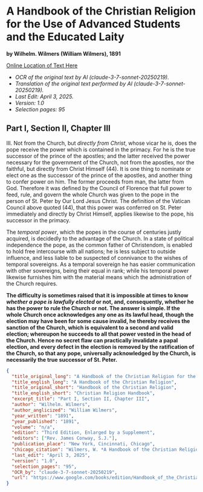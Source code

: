 # A Handbook of the Christian Religion for the Use of Advanced Students and the Educated Laity

**by Wilhelm. Wilmers (William Wilmers), 1891**

[Online Location of Text Here](https://www.google.com/books/edition/Handbook_of_the_Christian_Religion_for_t/1bhUAAAAYAAJ?hl=en&gbpv=1&pg=PA95&printsec=frontcover)

- *OCR of the original text by AI (claude-3-7-sonnet-20250219).*
- *Translation of the original text performed by AI (claude-3-7-sonnet-20250219).*
- *Last Edit: April 3, 2025.*
- *Version: 1.0*
- *Selection pages: 95*

## Part I, Section II, Chapter III

III. Not from the Church, but *directly from Christ*, whose vicar he is, does the pope receive the power which is contained in the primacy. For he is the true successor of the prince of the apostles; and the latter received the power necessary for the government of the Church, not from the apostles, nor the faithful, but directly from Christ Himself (44). It is one thing to nominate or elect one as the successor of the prince of the apostles, and another thing to confer power on him. The former proceeds from man, the latter from God. Therefore it was defined by the Council of Florence that full power to feed, rule, and govern the whole Church was given to the pope in the person of St. Peter by Our Lord Jesus Christ. The definition of the Vatican Council above quoted (44), that this power was conferred on St. Peter immediately and directly by Christ Himself, applies likewise to the pope, his successor in the primacy.

The *temporal power*, which the popes in the course of centuries justly acquired, is decidedly to the advantage of the Church. In a state of political independence the pope, as the common father of Christendom, is enabled to hold free intercourse with all nations; he is less subject to outside influence, and less liable to be suspected of connivance to the wishes of temporal sovereigns. As a temporal sovereign he has easier communication with other sovereigns, being their equal in rank; while his temporal power likewise furnishes him with the material means which the administration of the Church requires.

**The difficulty is sometimes raised that it is impossible at times to know *whether a pope is lawfully elected* or not, and, consequently, whether he has the power to rule the Church or not. The answer is simple. If the whole Church once acknowledges any one as its lawful head, though the election may have been for some cause invalid, he thereby receives the sanction of the Church, which is equivalent to a second and valid election; whereupon he succeeds to all that power vested in the head of the Church. Hence no secret flaw can practically invalidate a papal election, and every defect in the election is removed by the ratification of the Church, so that any pope, universally acknowledged by the Church, is necessarily the true successor of St. Peter.**

```json
{
  "title_original_long": "A Handbook of the Christian Religion for the Use of Advanced Students and the Educated Laity",
  "title_english_long": "A Handbook of the Christian Religion",
  "title_original_short": "Handbook of the Christian Religion",
  "title_english_short": "Christian Religion Handbook",
  "excerpt_title": "Part I, Section II, Chapter III",
  "author": "Wilhelm. Wilmers",
  "author_anglicized": "William Wilmers",
  "year_written": "1891",
  "year_published": "1891",
  "volume": "n/a",
  "edition": "Third Edition, Enlarged by a Supplement",
  "editors": ["Rev. James Conway, S.J."],
  "publication_place": "New York, Cincinnati, Chicago",
  "chicago_citation": "Wilmers, W. *A Handbook of the Christian Religion for the Use of Advanced Students and the Educated Laity*. Edited by Rev. James Conway, S.J. 3rd ed. New York, Cincinnati, Chicago: Benziger Brothers, 1891.",
  "last_edit": "April 3, 2025",
  "version": "1.0",
  "selection_pages": "95",
  "OCR_by": "claude-3-7-sonnet-20250219",
  "url": "https://www.google.com/books/edition/Handbook_of_the_Christian_Religion_for_t/1bhUAAAAYAAJ?hl=en&gbpv=1&pg=PA95&printsec=frontcover"
}
```
